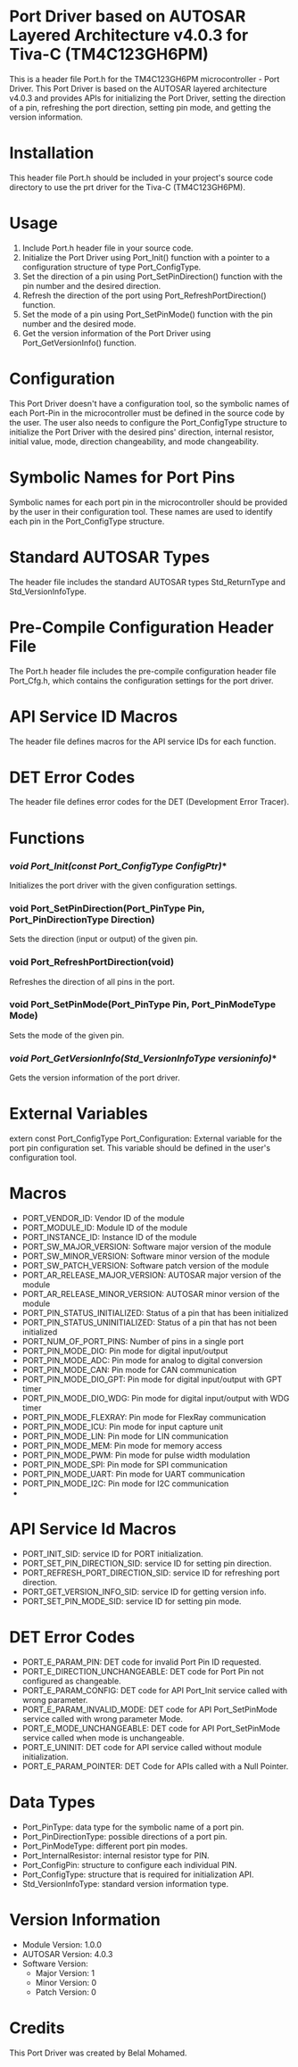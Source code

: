 # **Port Driver based on AUTOSAR Layered Architecture v4.0.3 for Tiva-C (TM4C123GH6PM)**
This is a header file Port.h for the TM4C123GH6PM microcontroller - Port Driver. This Port Driver is based on the AUTOSAR layered architecture v4.0.3 and provides APIs for initializing the Port Driver, setting the direction of a pin, refreshing the port direction, setting pin mode, and getting the version information.

# **Installation**
This header file Port.h should be included in your project's source code directory to use the prt driver for the Tiva-C (TM4C123GH6PM).

# **Usage**
1. Include Port.h header file in your source code.
2. Initialize the Port Driver using Port_Init() function with a pointer to a configuration structure of type Port_ConfigType.
3. Set the direction of a pin using Port_SetPinDirection() function with the pin number and the desired direction.
4. Refresh the direction of the port using Port_RefreshPortDirection() function.
5. Set the mode of a pin using Port_SetPinMode() function with the pin number and the desired mode.
6. Get the version information of the Port Driver using Port_GetVersionInfo() function.

# **Configuration**
This Port Driver doesn't have a configuration tool, so the symbolic names of each Port-Pin in the microcontroller must be defined in the source code by the user. The user also needs to configure the Port_ConfigType structure to initialize the Port Driver with the desired pins' direction, internal resistor, initial value, mode, direction changeability, and mode changeability.

# **Symbolic Names for Port Pins**
Symbolic names for each port pin in the microcontroller should be provided by the user in their configuration tool. These names are used to identify each pin in the Port_ConfigType structure.

# **Standard AUTOSAR Types**
The header file includes the standard AUTOSAR types Std_ReturnType and Std_VersionInfoType.

# **Pre-Compile Configuration Header File**
The Port.h header file includes the pre-compile configuration header file Port_Cfg.h, which contains the configuration settings for the port driver.

# **API Service ID Macros**
The header file defines macros for the API service IDs for each function.

# **DET Error Codes**
The header file defines error codes for the DET (Development Error Tracer).

# **Functions**
### **void Port_Init(const Port_ConfigType* ConfigPtr)**
 Initializes the port driver with the given configuration settings.
### **void Port_SetPinDirection(Port_PinType Pin, Port_PinDirectionType Direction)**
 Sets the direction (input or output) of the given pin.
### **void Port_RefreshPortDirection(void)**
 Refreshes the direction of all pins in the port.
### **void Port_SetPinMode(Port_PinType Pin, Port_PinModeType Mode)**
 Sets the mode of the given pin.
### **void Port_GetVersionInfo(Std_VersionInfoType* versioninfo)**
 Gets the version information of the port driver.
 
# **External Variables**
extern const Port_ConfigType Port_Configuration: External variable for the port pin configuration set. This variable should be defined in the user's configuration tool.
# **Macros**

- PORT_VENDOR_ID: Vendor ID of the module
- PORT_MODULE_ID: Module ID of the module
- PORT_INSTANCE_ID: Instance ID of the module
- PORT_SW_MAJOR_VERSION: Software major version of the module
- PORT_SW_MINOR_VERSION: Software minor version of the module
- PORT_SW_PATCH_VERSION: Software patch version of the module
- PORT_AR_RELEASE_MAJOR_VERSION: AUTOSAR major version of the module
- PORT_AR_RELEASE_MINOR_VERSION: AUTOSAR minor version of the module
- PORT_PIN_STATUS_INITIALIZED: Status of a pin that has been initialized
- PORT_PIN_STATUS_UNINITIALIZED: Status of a pin that has not been initialized
- PORT_NUM_OF_PORT_PINS: Number of pins in a single port
- PORT_PIN_MODE_DIO: Pin mode for digital input/output
- PORT_PIN_MODE_ADC: Pin mode for analog to digital conversion
- PORT_PIN_MODE_CAN: Pin mode for CAN communication
- PORT_PIN_MODE_DIO_GPT: Pin mode for digital input/output with GPT timer
- PORT_PIN_MODE_DIO_WDG: Pin mode for digital input/output with WDG timer
- PORT_PIN_MODE_FLEXRAY: Pin mode for FlexRay communication
- PORT_PIN_MODE_ICU: Pin mode for input capture unit
- PORT_PIN_MODE_LIN: Pin mode for LIN communication
- PORT_PIN_MODE_MEM: Pin mode for memory access
- PORT_PIN_MODE_PWM: Pin mode for pulse width modulation
- PORT_PIN_MODE_SPI: Pin mode for SPI communication
- PORT_PIN_MODE_UART: Pin mode for UART communication
- PORT_PIN_MODE_I2C: Pin mode for I2C communication
- 
# **API Service Id Macros**
- PORT_INIT_SID: service ID for PORT initialization.
- PORT_SET_PIN_DIRECTION_SID: service ID for setting pin direction.
- PORT_REFRESH_PORT_DIRECTION_SID: service ID for refreshing port direction.
- PORT_GET_VERSION_INFO_SID: service ID for getting version info.
- PORT_SET_PIN_MODE_SID: service ID for setting pin mode.

# **DET Error Codes**
- PORT_E_PARAM_PIN: DET code for invalid Port Pin ID requested.
- PORT_E_DIRECTION_UNCHANGEABLE: DET code for Port Pin not configured as changeable.
- PORT_E_PARAM_CONFIG: DET code for API Port_Init service called with wrong parameter.
- PORT_E_PARAM_INVALID_MODE: DET code for API Port_SetPinMode service called with wrong parameter Mode.
- PORT_E_MODE_UNCHANGEABLE: DET code for API Port_SetPinMode service called when mode is unchangeable.
- PORT_E_UNINIT: DET code for API service called without module initialization.
- PORT_E_PARAM_POINTER: DET Code for APIs called with a Null Pointer.

# **Data Types**
- Port_PinType: data type for the symbolic name of a port pin.
- Port_PinDirectionType: possible directions of a port pin.
- Port_PinModeType: different port pin modes.
- Port_InternalResistor: internal resistor type for PIN.
- Port_ConfigPin: structure to configure each individual PIN.
- Port_ConfigType: structure that is required for initialization API.
- Std_VersionInfoType: standard version information type.

# **Version Information**
- Module Version: 1.0.0
- AUTOSAR Version: 4.0.3
- Software Version:
    - Major Version: 1
    - Minor Version: 0
    - Patch Version: 0

# **Credits**
This Port Driver was created by Belal Mohamed.
